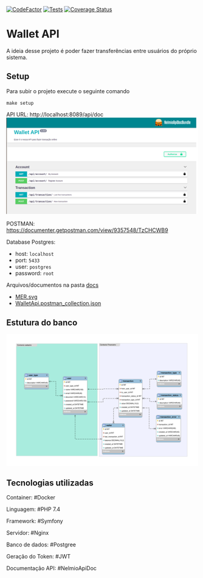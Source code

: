 [![CodeFactor](https://www.codefactor.io/repository/github/everaldofilho/wallet-api/badge)](https://www.codefactor.io/repository/github/everaldofilho/wallet-api)
[![Tests](https://github.com/everaldofilho/wallet-api/actions/workflows/tests.yml/badge.svg)](https://github.com/everaldofilho/wallet-api/actions/workflows/tests.yml)
[![Coverage Status](https://coveralls.io/repos/github/everaldofilho/wallet-api/badge.svg)](https://coveralls.io/github/everaldofilho/wallet-api)

# Wallet API

A ideia desse projeto é poder fazer transferências entre usuários do próprio sistema.

## Setup

Para subir o projeto execute o seguinte comando

````
make setup
````

API URL: http://localhost:8089/api/doc
![documentacao](./docs/documentation-api.png)

POSTMAN: https://documenter.getpostman.com/view/9357548/TzCHCWB9

Database Postgres: 
- host: `localhost`
- port: `5433`
- user: `postgres`
- password: `root`

Arquivos/documentos na pasta [docs](./docs)
- [MER.svg](./docs/mer.svg)
- [WalletApi.postman_collection.json](./docs/WalletApi.postman_collection.json)

## Estutura do banco
![a](./docs/mer.svg)


## Tecnologias utilizadas

Container: #Docker

Linguagem: #PHP 7.4

Framework: #Symfony

Servidor: #Nginx

Banco de dados: #Postgree

Geração do Token: #JWT

Documentação API: #NelmioApiDoc